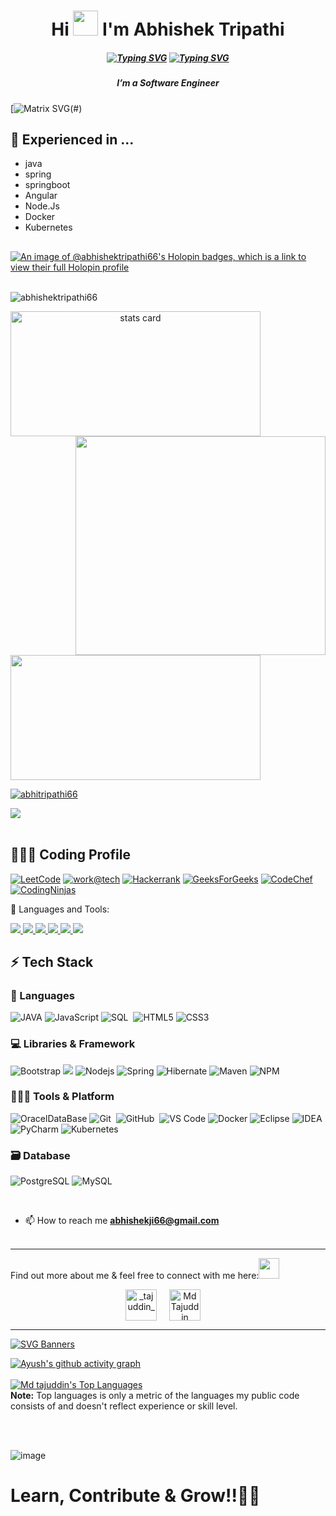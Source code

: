 
<h1 align="center">Hi <img style="display: inline-block" src="https://github.com/abhishektripathi66/AbhishekTripathi/blob/main/Assets/wave.gif" height="40px" /> I'm Abhishek Tripathi</h1>
<h5 align="center">
<p align="center">

[![Typing SVG](https://readme-typing-svg.herokuapp.com?duration=10000&center=true&vCenter=true&width=800&height=30&lines=Welcome+to+my+Github+Account✨)](https://git.io/typing-svg)
[![Typing SVG](https://readme-typing-svg.demolab.com?font=Fira+Code&weight=100&size=15&duration=7000&pause=1000&width=435&lines=Tech+Explorer💡%2C+Software+Engineer🧑‍💻+%26+Programmer🤖;Loves+to+solve+technology+problems+by+code📝;Likes+to+build+scalable🚀%2C+secure🔐+applications📱)](https://git.io/typing-svg)

</p>
<h5 align="center">I’m a Software Engineer 
</h5>
  
[![Matrix SVG](https://github.com/abhishektripathi66/AbhishekTripathi/blob/main/matrix.svg)(#)
## 🌱 Experienced in ...
- java
- spring
- springboot
- Angular
- Node.Js
- Docker
- Kubernetes

##
[![An image of @abhishektripathi66's Holopin badges, which is a link to view their full Holopin profile](https://holopin.me/abhishektripathi66)](https://holopin.io/@abhishektripathi66)
<br><br>
<p align="left"> <img src="https://komarev.com/ghpvc/?username=abhishektripathi66&label=Profile%20views&color=0e75b6&style=flat" alt="abhishektripathi66" /> </p>
<p>
<a align= "center" href="https://github.com/abhishektripathi66">
<img alt= "stats card" height="200px" width="400" src="https://github-readme-streak-stats.herokuapp.com/?user=abhishektripathi66&theme=radical">
<img align="right" height="350" width="400" src="https://cdn.dribbble.com/users/2238041/screenshots/4763918/working.gif" /> </a>
</p>
<img height="200px" width="400" src="https://github-readme-stats.vercel.app/api?username=abhishektripathi66&count_private=true&theme=radical&show_icons=true" />

<p align="left"> <a href="https://x.com/abhitripathi66" target="blank"><img src="https://img.shields.io/twitter/follow/abhitripathi66?logo=twitter&style=for-the-badge" alt="abhitripathi66" /></a> </p>

![](https://user-images.githubusercontent.com/73097560/115834477-dbab4500-a447-11eb-908a-139a6edaec5c.gif) 
<br><br>
## 👨🏻‍💻 Coding Profile

[![LeetCode](https://img.shields.io/badge/LeetCode-000000?style=for-the-badge&logo=LeetCode&logoColor=#d16c06)](https://leetcode.com/u/abhishekji66/)
[![work@tech](https://img.shields.io/badge/Work@tech-000000?style=for-the-badge&logo=Work@tech&logoColor=#d16c06)](https://workat.tech/profile/taj_777)
[![Hackerrank](https://img.shields.io/badge/-Hackerrank-2EC866?style=for-the-badge&logo=HackerRank&logoColor=white)](https://www.hackerrank.com/profile/abhishekji66)
[![GeeksForGeeks](https://img.shields.io/badge/GeeksforGeeks-gray?style=for-the-badge&logo=geeksforgeeks&logoColor=35914c)](https://www.geeksforgeeks.org/user/abhishekji66/)
[![CodeChef](https://img.shields.io/badge/CodeChef-%23964B00.svg?style=for-the-badge&logo=CodeChef&logoColor=white)](https://www.codechef.com/users/abhi123trip)
[![CodingNinjas](https://img.shields.io/badge/CodingNinjas-orange.svg?style=for-the-badge&logo=CodingNinjas&logoColor=black)](https://www.naukri.com/code360/profile/cb246c67-a585-443a-ae75-57a98bb6c5cf)



🚀 Languages and Tools:
<p align="left"> 
    <a href="https://www.java.com" target="_blank"> <img src="https://img.icons8.com/color/96/000000/java-coffee-cup-logo--v1.png"/> </a>
    <a href="https://github.com/abhishektripathi66" target="_blank"> <img src="https://img.icons8.com/nolan/96/github.png"/> </a>
    <a href="https://www.w3.org/html/" target="_blank"> <img src="https://img.icons8.com/ios-glyphs/90/000000/html-5.png"/> </a>
    <a href="https://git-scm.com/" target="_blank"> <img src="https://img.icons8.com/nolan/96/git.png"/> </a>     
  <a href="https://angular.dev/" target="_blank"> <img src="https://github.com/user-attachments/assets/e8972b31-7d88-43f2-bdd1-1d2315102f82"/> </a> 
  <a href="https://spring.io/projects/spring-boot" target="_blank"> <img src="https://github.com/user-attachments/assets/84f86821-ea08-458b-8c2f-a35fdf3e5a37"/> </a> 
</p>

## ⚡ Tech Stack 

### 🚀 Languages

![JAVA](https://img.shields.io/badge/Java-ED8B00?style=for-the-badge&logo=java&logoColor=white)
![JavaScript](https://img.shields.io/badge/JavaScript-323330?style=for-the-badge&logo=javascript&logoColor=F7DF1E)
![SQL](https://img.shields.io/badge/MySQL-00000F?style=for-the-badge&logo=mysql&logoColor=white)&nbsp;
![HTML5](https://img.shields.io/badge/HTML5-E34F26?style=for-the-badge&logo=html5&logoColor=white)
![CSS3](https://img.shields.io/badge/CSS3-1572B6?style=for-the-badge&logo=css3&logoColor=white)

### 💻 Libraries & Framework


![Bootstrap](https://img.shields.io/badge/Bootstrap-563D7C?style=for-the-badge&logo=bootstrap&logoColor=white)
![](https://img.shields.io/badge/Tailwind_CSS-38B2AC?style=for-the-badge&logo=tailwind-css&logoColor=white)
![Nodejs](https://img.shields.io/badge/Node.js-339933?style=for-the-badge&logo=nodedotjs&logoColor=white)
![Spring](https://img.shields.io/badge/Spring-6DB33F?style=for-the-badge&logo=spring&logoColor=white)
![Hibernate](https://img.shields.io/badge/Hibernate-59666C?style=for-the-badge&logo=Hibernate&logoColor=white)
![Maven](https://img.shields.io/badge/apache_maven-C71A36?style=for-the-badge&logo=apachemaven&logoColor=white)
![NPM](https://img.shields.io/badge/npm-CB3837?style=for-the-badge&logo=npm&logoColor=white)

### 🧑🏻‍💻 Tools & Platform

![OracelDataBase](https://img.shields.io/badge/Oracle-F80000?style=for-the-badge&logo=oracle&logoColor=black)
![Git](https://img.shields.io/badge/Git-F05032?style=for-the-badge&logo=git&logoColor=white)&nbsp;
![GitHub](https://img.shields.io/badge/GitHub-100000?style=for-the-badge&logo=github&logoColor=white)&nbsp;
![VS Code](https://img.shields.io/badge/Visual_Studio_Code-0078D4?style=for-the-badge&logo=visual%20studio%20code&logoColor=white)
![Docker](https://img.shields.io/badge/Docker-0074D5?style=for-the-badge&logo=Docker&logoColor=white)
![Eclipse](https://img.shields.io/badge/Eclipse-2C2255?style=for-the-badge&logo=eclipse&logoColor=white)
![IDEA](https://img.shields.io/badge/IntelliJIDEA-000000.svg?style=for-the-badge&logo=intellij-idea&logoColor=white)
![PyCharm](https://img.shields.io/badge/PyCharm-000000.svg?&style=for-the-badge&logo=PyCharm&logoColor=white)
![Kubernetes](https://img.shields.io/badge/Kubernetes-0074D5?style=for-the-badge&logo=Kubernetes&logoColor=white)


### 🗃️ Database
![PostgreSQL](https://img.shields.io/badge/PostgreSQL-316192?style=for-the-badge&logo=postgresql&logoColor=white)
![MySQL](https://img.shields.io/badge/MySQL-FE7A16?style=for-the-badge&logo=mysql&logoColor=white)


<br>

- 📫 How to reach me **abhishekji66@gmail.com**
<br><br>
<hr>

<!---<h3 align="center">Connect with me:</h3> --->
<p>Find out more about me & feel free to connect with me here:<img style="display: inline-block" src="https://github.com/abhishektripathi66/AbhishekTripathi/blob/main/Assets/Handshake.gif" height="33px" /></p>
<p align="center">
<a href="https://x.com/abhitripathi66" target="blank"><img align="center" src="https://img.icons8.com/cute-clipart/64/000000/twitter.png" alt="_tajuddin_" height="50" width="50" /></a> &nbsp;&nbsp;&nbsp;
<a href="https://www.linkedin.com/in/abhishek-tripathi27/" target="blank"><img align="center" src="https://img.icons8.com/cute-clipart/64/000000/linkedin.png" alt="Md Tajuddin" height="50" width="50" /></a>&nbsp;&nbsp;&nbsp;&nbsp;
</p>

<hr>

[![SVG Banners](https://svg-banners.vercel.app/api?type=luminance&text1=Thanks+For+Reading!&width=1000&height=270)](https://github.com/Akshay090/svg-banners)


[![Ayush's github activity graph](https://github-readme-activity-graph.vercel.app/graph?username=abhishektripathi66&bg_color=000000&color=d1f6ff&line=39a9fe&point=ffffff&area=true&hide_border=true)](https://github.com/abhishektripathi66/github-readme-activity-graph)
<br/>
<br/>
 <a href="https://github.com/abhishektripathi66/github-readme-stats"><img alt="Md tajuddin's Top Languages" src="https://github-readme-stats.vercel.app/api/top-langs/?username=abhishektripathi66&langs_count=8&count_private=true&layout=compact&theme=react&hide_border=true&bg_color=0D1117" /></a>
  <br/>
  <b>Note:</b> Top languages is only a metric of the languages my public code consists of and doesn't reflect experience or skill level.


<br/>
<br/>

![image](https://github.githubassets.com/images/modules/site/home/footer-illustration.svg)
# Learn, Contribute & Grow!!💫🚀 
